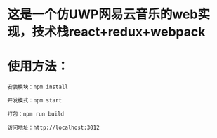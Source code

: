 # 这是一个仿UWP网易云音乐的web实现，技术栈react+redux+webpack
# 使用方法：
    安装模块：npm install  
    
    开发模式：npm start  

    打包：npm run build
    
    访问地址：http://localhost:3012
    

